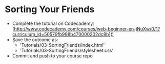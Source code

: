 # Sorting Your Friends

* Complete the tutorial on Codecademy: [http://www.codecademy.com/courses/web-beginner-en-jNuXw/0/1?curriculum_id=50579fb998b470000202dc8b]()
* Save the outcome as:
  - 'Tutorials/03-SortingFriends/index.html'
  - 'Tutorials/03-SortingFriends/stylesheet.css'
* Commit and push to your course repo
